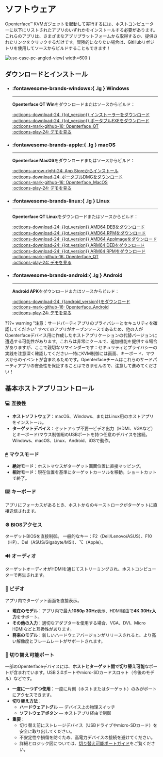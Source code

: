 # ソフトウェア

Openterface™ KVMガジェットを起動して実行するには、ホストコンピューターに以下にリストされたアプリのいずれかをインストールする必要があります。これらのアプリは、さまざまなアプリプラットフォームから取得するか、提供されたリンクをクリックするだけです。冒険的になりたい場合は、GitHubリポジトリを使用してソースからビルドすることもできます！

![use-case-pc-angled-view](https://assets.openterface.com/images/product/use-case-pc-angled-view.webp){ width=600 }

## ダウンロードとインストール

<div class="grid cards" markdown>

-   ### :fontawesome-brands-windows:{ .lg } __Windows__

    ---

    **Openterface QT Win**をダウンロードまたはソースからビルド：

    [:octicons-download-24: {{qt_version}} インストーラーをダウンロード](https://github.com/TechxArtisanStudio/Openterface_QT/releases/download/{{qt_version}}/openterfaceQT.windows.amd64.installer.exe)  <br>
    [:octicons-download-24: {{qt_version}} ポータブルEXEをダウンロード](https://github.com/TechxArtisanStudio/Openterface_QT/releases/download/{{qt_version}}/openterfaceQT-portable.exe)  <br>
    [:octicons-mark-github-16: Openterface_QT](https://github.com/TechxArtisanStudio/Openterface_QT)  <br>
    [:octicons-play-24: デモを見る](https://youtu.be/ERzpGtRvP2o?si=e9k402f0nxsD8o2j)

-   ### :fontawesome-brands-apple:{ .lg } __macOS__

    ---

    **Openterface MacOS**をダウンロードまたはソースからビルド：

    [:octicons-arrow-right-24: App Storeからインストール](/appstore) <br>
    [:octicons-download-24: ポータブルDMGをダウンロード](macos/dmg-installation.md) <br>
    [:octicons-mark-github-16: Openterface_MacOS](https://github.com/TechxArtisanStudio/Openterface_MacOS) <br>
    [:octicons-play-24: デモを見る](https://youtu.be/m7OpUem0zqY?si=tclfl0Jl77tmE6_e)

-   ### :fontawesome-brands-linux:{ .lg } __Linux__

    ---

    **Openterface QT Linux**をダウンロードまたはソースからビルド：

    [:octicons-download-24: {{qt_version}} AMD64 DEBをダウンロード](https://github.com/TechxArtisanStudio/Openterface_QT/releases/download/{{qt_version}}/openterfaceQT.linux.amd64.deb)  <br>
    [:octicons-download-24: {{qt_version}} AMD64 RPMをダウンロード](https://github.com/TechxArtisanStudio/Openterface_QT/releases/download/{{qt_version}}/openterfaceQT.linux.amd64.rpm)  <br>
    [:octicons-download-24: {{qt_version}} AMD64 AppImageをダウンロード](https://github.com/TechxArtisanStudio/Openterface_QT/releases/download/{{qt_version}}/openterfaceQT.linux.amd64.AppImage)  <br>
    [:octicons-download-24: {{qt_version}} ARM64 DEBをダウンロード](https://github.com/TechxArtisanStudio/Openterface_QT/releases/download/{{qt_version}}/openterfaceQT.linux.arm64.deb)  <br>
    [:octicons-download-24: {{qt_version}} ARM64 RPMをダウンロード](https://github.com/TechxArtisanStudio/Openterface_QT/releases/download/{{qt_version}}/openterfaceQT.linux.arm64.rpm)  <br>
    [:octicons-mark-github-16: Openterface_QT](https://github.com/TechxArtisanStudio/Openterface_QT)  <br>
    [:octicons-play-24: デモを見る](https://youtu.be/_ScpI6TC0Pk?si=FSg7A2zmST8QbFec)

-   ### :fontawesome-brands-android:{ .lg } __Android__

    ---

    **Android APK**をダウンロードまたはソースからビルド：

    [:octicons-download-24: {{android_version}}をダウンロード](https://github.com/TechxArtisanStudio/Openterface_Android/releases/download/{{android_version}}/OpenterfaceAndroid-release.apk)  <br>
    [:octicons-mark-github-16: Openterface_Android](https://github.com/TechxArtisanStudio/Openterface_Android)  <br>
    [:octicons-play-24: デモを見る](https://x.com/TechxArtisan/status/1825460088922071398)

</div>

???+ warning "注意：サードパーティアプリのプライバシーとセキュリティを確認してください"
    すべてのアプリがオープンソースであるため、他の人がOpenterfaceデバイス用に作成したホストアプリケーションの代替バージョンに遭遇する可能性があります。これらは非常にクールで、追加機能を提供する場合がありますが、ここで親切なリマインダーです：セキュリティとプライバシーの実践を注意深く確認してください—特にKVM制御には画面、キーボード、マウスからのイベントが含まれるためです。Openterfaceチームはこれらのサードパーティアプリの安全性を保証することはできませんので、注意して進めてください！

## 基本ホストアプリコントロール

### 💻 互換性

- **ホストソフトウェア**：macOS、Windows、またはLinux用のホストアプリをインストール。
- **ターゲットデバイス**：セットアップ不要—ビデオ出力（HDMI、VGAなど）とキーボード/マウス制御用のUSBポートを持つ任意のデバイスを接続。Windows、macOS、Linux、Android、iOSで動作。

### 🖱 マウスモード

- **絶対モード**：ホストマウスがターゲット画面位置に直接マッピング。
- **相対モード**：現在位置を基準にターゲットカーソルを移動。ショートカットで終了。

### ⌨️ キーボード
アプリにフォーカスがあるとき、ホストからのキーストロークがターゲットに直接送信されます。

### ⚙️ BIOSアクセス
ターゲットBIOSを直接制御。
一般的なキー：F2（Dell/Lenovo/ASUS）、F10（HP）、Del（ASUS/Gigabyte/MSI）、⌥（Apple）。

### 🔊 オーディオ
ターゲットオーディオがHDMIを通じてストリーミングされ、ホストコンピューターで再生されます。

### 🎥 ビデオ
アプリ内でターゲット画面を直接表示。

- **現在のモデル**：アプリ内で最大**1080p 30Hz**表示、HDMI経由で**4K 30Hz入力**をサポート。
- **その他の入力**：適切なアダプターを使用する場合、VGA、DVI、Micro HDMIなどと互換性があります。
- **将来のモデル**：新しいハードウェアバージョンがリリースされると、より高い解像度とフレームレートがサポートされます。

### 🔄 切り替え可能ポート
一部のOpenterfaceデバイスには、**ホストとターゲット間で切り替え可能**なポートが含まれています。USB 2.0ポートやmicro-SDカードスロット（今後のモデル）などです。

- **一度に一つずつ使用**：一度に片側（ホストまたはターゲット）のみがポートにアクセスできます。
- **切り替え方法**：
    - **ハードウェアトグル** — デバイス上の物理スイッチ
    - **ソフトウェアボタン** — ホストアプリ経由で制御
- **重要**：
    - 切り替え前にストレージデバイス（USBドライブやmicro-SDカード）を安全に取り出してください。
    - 不安定性や損傷を防ぐため、高電力デバイスの接続を避けてください。
    - 詳細とロジック図については、[切り替え可能ポートガイド](/usb-switch)をご覧ください。
